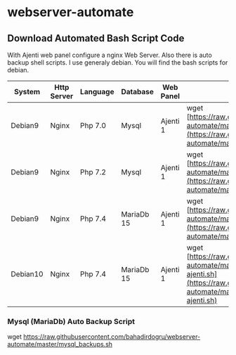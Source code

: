 # webserver-automate

## Download Automated Bash Script Code

With Ajenti web panel configure a nginx Web Server. Also there is auto backup shell scripts. I use generaly debian. You will find the bash scripts for debian.

| System 	  |Http Server |Language 	| Database 	 | Web Panel 	 |Download Command|
|---------- |------------|----------|------------|---------------|----------------|
|Debian9	  |Nginx       |Php 7.0   | Mysql      |   Ajenti 1    |wget [https://raw.githubusercontent.com/bahadirdogru/webserver-automate/master/Install_server_debian_9-php7.0.sh](https://raw.githubusercontent.com/bahadirdogru/webserver-automate/master/Install_server_debian_9-php7.0.sh)|
|Debian9	  |Nginx       |Php 7.2   | Mysql      | Ajenti 1      |wget [https://raw.githubusercontent.com/bahadirdogru/webserver-automate/master/debian9-nginx-php7.2-mysql8-ajenti.sh](https://raw.githubusercontent.com/bahadirdogru/webserver-automate/master/debian9-nginx-php7.2-mysql8-ajenti.sh) |
|Debian9	  |Nginx       |Php 7.4   | MariaDb 15 | Ajenti 1     |wget [https://raw.githubusercontent.com/bahadirdogru/webserver-automate/master/debian9-php7.4-nginx-mariadb-ajenti.sh](https://raw.githubusercontent.com/bahadirdogru/webserver-automate/master/debian9-php7.4-nginx-mariadb-ajenti.sh) |
|Debian10	  |Nginx       |Php 7.4   | MariaDb 15 | Ajenti 1      |wget [https://raw.githubusercontent.com/bahadirdogru/webserver-automate/master/debian10-php7.4-nginx-mariadb-ajenti.sh](https://raw.githubusercontent.com/bahadirdogru/webserver-automate/master/debian10-php7.4-nginx-mariadb-ajenti.sh) |

### Mysql (MariaDb) Auto Backup Script
wget https://raw.githubusercontent.com/bahadirdogru/webserver-automate/master/mysql_backups.sh
